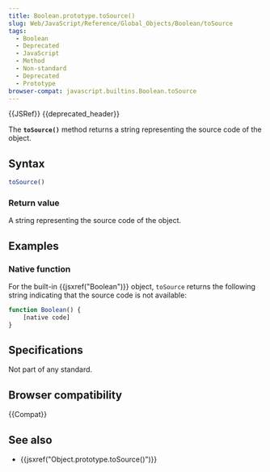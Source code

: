 ```yaml
---
title: Boolean.prototype.toSource()
slug: Web/JavaScript/Reference/Global_Objects/Boolean/toSource
tags:
  - Boolean
  - Deprecated
  - JavaScript
  - Method
  - Non-standard
  - Deprecated
  - Prototype
browser-compat: javascript.builtins.Boolean.toSource
---
```

{{JSRef}} {{deprecated_header}}

The **`toSource()`** method returns a string representing the source code of the
object.

## Syntax

```js
toSource()
```

### Return value

A string representing the source code of the object.

## Examples

### Native function

For the built-in {{jsxref("Boolean")}} object, `toSource` returns the
following string indicating that the source code is not available:

```js
function Boolean() {
    [native code]
}
```

## Specifications

Not part of any standard.

## Browser compatibility

{{Compat}}

## See also

- {{jsxref("Object.prototype.toSource()")}}
